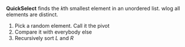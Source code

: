 **QuickSelect** finds the $k$th smallest element in an unordered list. wlog all elements are distinct.

1. Pick a random element. Call it the pivot
2. Compare it with everybody else
3. Recursively sort $L$ and $R$